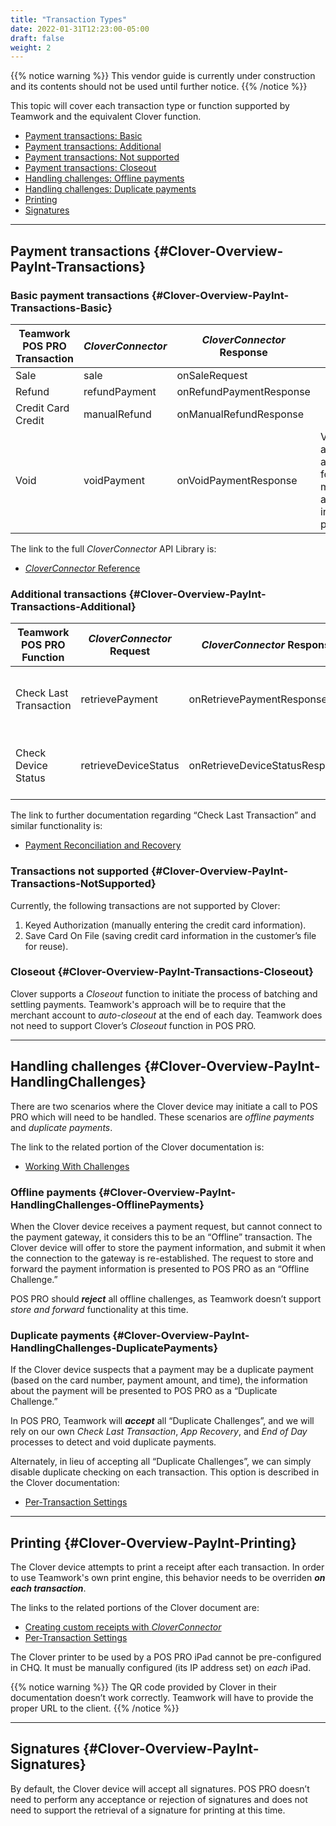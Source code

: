 ```yaml
---
title: "Transaction Types"
date: 2022-01-31T12:23:00-05:00
draft: false
weight: 2
---
```

<!-- weight: ffss; ff=>1st letter's nbr/ss=>2nd letter's nbr (w/leading zeros) -->

{{% notice warning %}}
This vendor guide is currently under construction and its contents should not be used until further notice.
{{% /notice %}}

This topic will cover each transaction type or function supported by Teamwork and the equivalent Clover function.

- [Payment transactions: Basic](#Clover-Overview-PayInt-Transactions-Basic)  
- [Payment transactions: Additional](#Clover-Overview-PayInt-Transactions-Additional)  
- [Payment transactions: Not supported](#Clover-Overview-PayInt-Transactions-NotSupported)  
- [Payment transactions: Closeout](#Clover-Overview-PayInt-Transactions-Closeout)  
- [Handling challenges: Offline payments](#Clover-Overview-PayInt-HandlingChallenges-OfflinePayments)  
- [Handling challenges: Duplicate payments](#Clover-Overview-PayInt-HandlingChallenges-DuplicatePayments)  
- [Printing](#Clover-Overview-PayInt-Printing)  
- [Signatures](#Clover-Overview-PayInt-Signatures)

---

## **Payment transactions** {#Clover-Overview-PayInt-Transactions}

### **Basic payment transactions** {#Clover-Overview-PayInt-Transactions-Basic}

|**Teamwork POS PRO Transaction**|***CloverConnector***|***CloverConnector*** **Response**|**Notes**|
|----|----|----|----|
|Sale|sale|onSaleRequest| |
|Refund|refundPayment|onRefundPaymentResponse| |
|Credit Card Credit|manualRefund|onManualRefundResponse| |
|Void|voidPayment|onVoidPaymentResponse|Voids are only available for 25 minutes after the initial payment.|

The link to the full *CloverConnector* API Library is:  
* [*CloverConnector* Reference](https://clover.github.io/remote-pay-ios/3.0.1/docs/index.html)

### **Additional transactions** {#Clover-Overview-PayInt-Transactions-Additional}

|**Teamwork POS PRO Function**|***CloverConnector*** **Request**|***CloverConnector*** **Response**|**Notes**|
|----|----|----|----|
|Check Last Transaction|retrievePayment|onRetrievePaymentResponse|Retrieve payment by external id (Teamwork's id).|
|Check Device Status|retrieveDeviceStatus|onRetrieveDeviceStatusResponse|To check the connection and status of the Clover device.|

The link to further documentation regarding “Check Last Transaction” and similar functionality is:  
* [Payment Reconciliation and Recovery](https://docs.clover.com/docs/payment-reconciliation-and-recovery)

### **Transactions not supported** {#Clover-Overview-PayInt-Transactions-NotSupported}

Currently, the following transactions are not supported by Clover:  
1. Keyed Authorization (manually entering the credit card information).  
2. Save Card On File (saving credit card information in the customer’s file for reuse).

### **Closeout** {#Clover-Overview-PayInt-Transactions-Closeout}

Clover supports a *Closeout* function to initiate the process of batching and settling payments. Teamwork's approach will be to require that the merchant account to *auto-closeout* at the end of each day. Teamwork does not need to support Clover’s *Closeout* function in POS PRO.

---

## **Handling challenges** {#Clover-Overview-PayInt-HandlingChallenges}

There are two scenarios where the Clover device may initiate a call to POS PRO which will need to be handled. These scenarios are *offline payments* and *duplicate payments*.

The link to the related portion of the Clover documentation is:

* [Working With Challenges](https://docs.clover.com/docs/working-with-challenges)

### **Offline payments** {#Clover-Overview-PayInt-HandlingChallenges-OfflinePayments}

When the Clover device receives a payment request, but cannot connect to the payment gateway, it considers this to be an “Offline” transaction. The Clover device will offer to store the payment information, and submit it when the connection to the gateway is re-established. The request to store and forward the payment information is presented to POS PRO as an “Offline Challenge.”

POS PRO should ***reject*** all offline challenges, as Teamwork doesn’t support *store and forward* functionality at this time.

### **Duplicate payments** {#Clover-Overview-PayInt-HandlingChallenges-DuplicatePayments}

If the Clover device suspects that a payment may be a duplicate payment (based on the card number, payment amount, and time), the information about the payment will be presented to POS PRO as a “Duplicate Challenge.”

In POS PRO, Teamwork will ***accept*** all “Duplicate Challenges”, and we will rely on our own *Check Last Transaction*, *App Recovery*, and *End of Day* processes to detect and void duplicate payments.

Alternately, in lieu of accepting all “Duplicate Challenges”, we can simply disable duplicate checking on each transaction. This option is described in the Clover documentation:  
* [Per-Transaction Settings](https://docs.clover.com/docs/using-per-transaction-settings#duplicate-checking)

---

## **Printing** {#Clover-Overview-PayInt-Printing}

The Clover device attempts to print a receipt after each transaction. In order to use Teamwork's own print engine, this behavior needs to be overriden ***on each transaction***.

The links to the related portions of the Clover document are:  
* [Creating custom receipts with *CloverConnector*](https://docs.clover.com/docs/creating-custom-receipts)
* [Per-Transaction Settings](https://docs.clover.com/docs/using-per-transaction-settings#duplicate-checking)

The Clover printer to be used by a POS PRO iPad cannot be pre-configured in CHQ. It must be manually configured (its IP address set) on *each* iPad.

{{% notice warning %}}
The QR code provided by Clover in their documentation doesn’t work correctly. Teamwork will have to provide the proper URL to the client.
{{% /notice %}}

---

## **Signatures** {#Clover-Overview-PayInt-Signatures}

By default, the Clover device will accept all signatures. POS PRO doesn’t need to perform any acceptance or rejection of signatures and does not need to support the retrieval of a signature for printing at this time.

